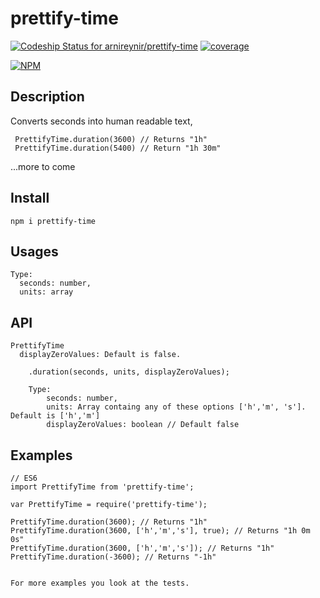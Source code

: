 # prettify-time
[ ![Codeship Status for arnireynir/prettify-time](https://codeship.com/projects/fcf26af0-f28d-0133-1d88-521033f49c46/status?branch=master)](https://codeship.com/projects/149505)
[![coverage](https://codecov.io/gh/arnireynir/prettify-time/branch/version2/graph/badge.svg)](https://codecov.io/gh/arnireynir/prettify-time)


[![NPM](https://nodei.co/npm/prettify-time.png)](https://nodei.co/npm/prettify-time/)

## Description
 Converts seconds into human readable text,


     PrettifyTime.duration(3600) // Returns "1h"
     PrettifyTime.duration(5400) // Return "1h 30m"
 ...more to come

## Install
    npm i prettify-time

## Usages
    Type:
      seconds: number,
      units: array


## API
    PrettifyTime
      displayZeroValues: Default is false.

        .duration(seconds, units, displayZeroValues);

        Type:
            seconds: number,
            units: Array containg any of these options ['h','m', 's']. Default is ['h','m']
            displayZeroValues: boolean // Default false

## Examples
    // ES6
    import PrettifyTime from 'prettify-time';

    var PrettifyTime = require('prettify-time');

    PrettifyTime.duration(3600); // Returns "1h"
    PrettifyTime.duration(3600, ['h','m','s'], true); // Returns "1h 0m 0s"
    PrettifyTime.duration(3600, ['h','m','s']); // Returns "1h"
    PrettifyTime.duration(-3600); // Returns "-1h"


    For more examples you look at the tests.
